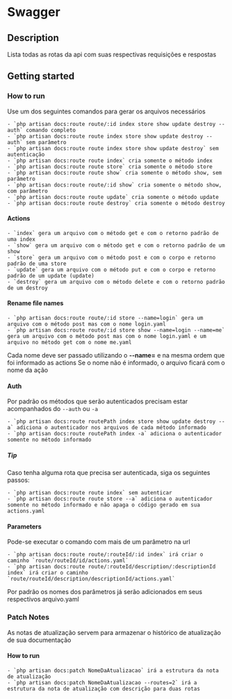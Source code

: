 # Swagger

## Description

Lista todas as rotas da api com suas respectivas requisições e respostas 

## Getting started

### How to run

Use um dos seguintes comandos para gerar os arquivos necessários

```
- `php artisan docs:route route/:id index store show update destroy --auth` comando completo
- `php artisan docs:route route index store show update destroy --auth` sem parâmetro
- `php artisan docs:route route index store show update destroy` sem autenticação
- `php artisan docs:route route index` cria somente o método index
- `php artisan docs:route route store` cria somente o método store
- `php artisan docs:route route show` cria somente o método show, sem parâmetro
- `php artisan docs:route route/:id show` cria somente o método show, com parâmetro
- `php artisan docs:route route update` cria somente o método update
- `php artisan docs:route route destroy` cria somente o método destroy
```

#### Actions
```
- `index` gera um arquivo com o método get e com o retorno padrão de uma index
- `show` gera um arquivo com o método get e com o retorno padrão de um show
- `store` gera um arquivo com o método post e com o corpo e retorno padrão de uma store
- `update` gera um arquivo com o método put e com o corpo e retorno padrão de um update (update)
- `destroy` gera um arquivo com o método delete e com o retorno padrão de um destroy
```

#### Rename file names
```
- `php artisan docs:route route/:id store --name=login` gera um arquivo com o método post mas com o nome login.yaml
- `php artisan docs:route route/:id store show --name=login --name=me` gera um arquivo com o método post mas com o nome login.yaml e um arquivo no método get com o nome me.yaml
```

Cada nome deve ser passado utilizando o **--name=** e na mesma ordem que foi informado as actions
Se o nome não é informado, o arquivo ficará com o nome da ação

#### Auth
Por padrão os métodos que serão autenticados precisam estar acompanhados do `--auth` ou `-a`

```
- `php artisan docs:route routePath index store show update destroy --a` adiciona o autenticador nos arquivos de cada método informado
- `php artisan docs:route routePath index -a` adiciona o autenticador somente no método informado
```

##### Tip
Caso tenha alguma rota que precisa ser autenticada, siga os seguintes passos:

```
- `php artisan docs:route route index` sem autenticar
- `php artisan docs:route route store --a` adiciona o autenticador somente no método informado e não apaga o código gerado em sua actions.yaml
```

#### Parameters
Pode-se executar o comando com mais de um parâmetro na url

```
- `php artisan docs:route route/:routeId/:id index` irá criar o caminho `route/routeId/id/actions.yaml`
- `php artisan docs:route route/:routeId/description/:descriptionId index` irá criar o caminho `route/routeId/description/descriptionId/actions.yaml`
```

Por padrão os nomes dos parâmetros já serão adicionados em seus respectivos arquivo.yaml

### Patch Notes
As notas de atualização servem para armazenar o histórico de atualização de sua documentação

#### How to run
```
- `php artisan docs:patch NomeDaAtualizacao` irá a estrutura da nota de atualização
- `php artisan docs:patch NomeDaAtualizacao --routes=2` irá a estrutura da nota de atualização com descrição para duas rotas
```
